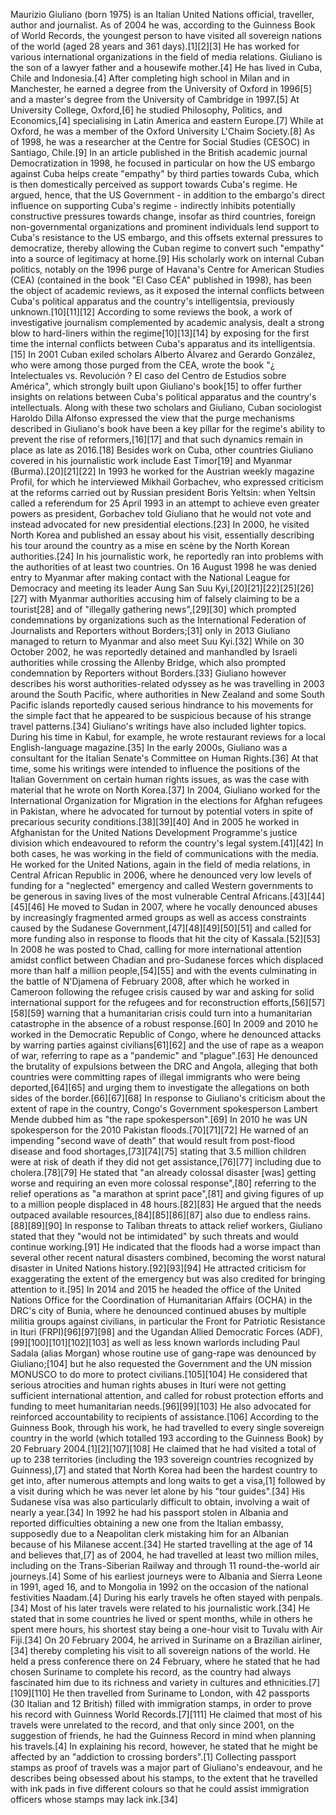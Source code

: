 
Maurizio Giuliano (born 1975) is an Italian United Nations official, traveller, author and journalist. As of 2004 he was, according to the Guinness Book of World Records, the youngest person to have visited all sovereign nations of the world (aged 28 years and 361 days).[1][2][3] He has worked for various international organizations in the field of media relations.
Giuliano is the son of a lawyer father and a housewife mother.[4] He has lived in Cuba, Chile and Indonesia.[4]
After completing high school in Milan and in Manchester, he earned a degree from the University of Oxford in 1996[5] and a master's degree from the University of Cambridge in 1997.[5] At University College, Oxford,[6] he studied Philosophy, Politics, and Economics,[4] specialising in Latin America and eastern Europe.[7] While at Oxford, he was a member of the Oxford University L'Chaim Society.[8]
As of 1998, he was a researcher at the Centre for Social Studies (CESOC) in Santiago, Chile.[9]
In an article published in the British academic journal Democratization in 1998, he focused in particular on how the US embargo against Cuba helps create "empathy" by third parties towards Cuba, which is then domestically perceived as support towards Cuba's regime.  He argued, hence, that the US Government - in addition to the embargo's direct influence on supporting Cuba's regime - indirectly inhibits potentially constructive pressures towards change, insofar as third countries, foreign non-governmental organizations and prominent individuals lend support to Cuba's resistance to the US embargo, and this offsets external pressures to democratize, thereby allowing the Cuban regime to convert such "empathy" into a source of legitimacy at home.[9]
His scholarly work on internal Cuban politics, notably on the 1996 purge of Havana's Centre for American Studies (CEA) (contained in the book "El Caso CEA" published in 1998), has been the object of academic reviews, as it exposed the internal conflicts between Cuba's political apparatus and the country's intelligentsia, previously unknown.[10][11][12] According to some reviews the book, a work of investigative journalism complemented by academic analysis, dealt a strong blow to hard-liners within the regime[10][13][14] by exposing for the first time the internal conflicts between Cuba's apparatus and its intelligentsia.[15] In 2001 Cuban exiled scholars Alberto Álvarez and Gerardo González, who were among those purged from the CEA, wrote the book "¿ Intelectuales vs. Revolución ?  El caso del Centro de Estudios sobre América", which strongly built upon Giuliano's book[15] to offer further insights on relations between Cuba's political apparatus and the country's intellectuals. Along with these two scholars and Giuliano, Cuban sociologist Haroldo Dilla Alfonso 
expressed the view that the purge mechanisms described in Giuliano's book have been a key pillar for the regime's ability to prevent the rise of reformers,[16][17] and that such dynamics remain in place as late as 2016.[18]
Besides work on Cuba, other countries Giuliano covered in his journalistic work include East Timor[19] and Myanmar (Burma).[20][21][22] In 1993 he worked for the Austrian weekly magazine Profil, for which he interviewed Mikhail Gorbachev, who expressed criticism at the reforms carried out by Russian president Boris Yeltsin: when Yeltsin called a referendum for 25 April 1993 in an attempt to achieve even greater powers as president, Gorbachev told Giuliano that he would not vote and instead advocated for new presidential elections.[23]
In 2000, he visited North Korea and published an essay about his visit, essentially describing his tour around the country as a mise en scène by the North Korean authorities.[24]
In his journalistic work, he reportedly ran into problems with the authorities of at least two countries.  On 16 August 1998 he was denied entry to Myanmar after making contact with the National League for Democracy and meeting its leader Aung San Suu Kyi,[20][21][22][25][26][27] with Myanmar authorities accusing him of falsely claiming to be a tourist[28] and of "illegally gathering news",[29][30] which prompted condemnations by organizations such as the International Federation of Journalists and Reporters without Borders;[31] only in 2013 Giuliano managed to return to Myanmar and also meet Suu Kyi.[32] While on 30 October 2002, he was reportedly detained and manhandled by Israeli authorities while crossing the Allenby Bridge, which also prompted condemnation by Reporters without Borders.[33] Giuliano however describes his worst authorities-related odyssey as he was travelling in 2003 around the South Pacific, where authorities in New Zealand and some South Pacific islands reportedly caused serious hindrance to his movements for the simple fact that he appeared to be suspicious because of his strange travel patterns.[34]
Giuliano's writings have also included lighter topics.  During his time in Kabul, for example, he wrote restaurant reviews for a local English-language magazine.[35]
In the early 2000s, Giuliano was a consultant for the Italian Senate's Committee on Human Rights.[36] At that time, some his writings were intended to influence the positions of the Italian Government on certain human rights issues, as was the case with material that he wrote on North Korea.[37]
In 2004, Giuliano worked for the International Organization for Migration in the elections for Afghan refugees in Pakistan, where he advocated for turnout by potential voters in spite of precarious security conditions.[38][39][40] And in 2005 he worked in Afghanistan for the United Nations Development Programme's justice division which endeavoured to reform the country's legal system.[41][42] In both cases, he was working in the field of communications with the media.
He worked for the United Nations, again in the field of media relations, in Central African Republic in 2006, where he denounced very low levels of funding for a "neglected" emergency and called Western governments to be generous in saving lives of the most vulnerable Central Africans.[43][44][45][46] He moved to Sudan in 2007, where he vocally denounced abuses by increasingly fragmented armed groups as well as access constraints caused by the Sudanese Government,[47][48][49][50][51] and called for more funding also in response to floods that hit the city of Kassala.[52][53] In 2008 he was posted to Chad, calling for more international attention amidst conflict between Chadian and pro-Sudanese forces which displaced more than half a million people,[54][55] and with the events culminating in the battle of N'Djamena of February 2008, after which he worked in Cameroon following the refugee crisis caused by war and asking for solid international support for the refugees and for reconstruction efforts,[56][57][58][59] warning that a humanitarian crisis could turn into a humanitarian catastrophe in the absence of a robust response.[60]
In 2009 and 2010 he worked in the Democratic Republic of Congo, where he denounced attacks by warring parties against civilians[61][62] and the use of rape as a weapon of war, referring to rape as a "pandemic" and "plague".[63] He denounced the brutality of expulsions between the DRC and Angola, alleging that both countries were committing rapes of illegal immigrants who were being deported,[64][65] and urging them to investigate the allegations on both sides of the border.[66][67][68] In response to Giuliano's criticism about the extent of rape in the country, Congo's Government spokesperson Lambert Mende dubbed him as "the rape spokesperson".[69]
In 2010 he was UN spokesperson for the 2010 Pakistan floods.[70][71][72] He warned of an impending "second wave of death" that would result from post-flood disease and food shortages,[73][74][75] stating that 3.5 million children were at risk of death if they did not get assistance,[76][77] including due to cholera.[78][79] He stated that "an already colossal disaster [was] getting worse and requiring an even more colossal response",[80] referring to the relief operations as "a marathon at sprint pace",[81] and giving figures of up to a million people displaced in 48 hours.[82][83] He argued that the needs outpaced available resources,[84][85][86][87] also due to endless rains.[88][89][90] In response to Taliban threats to attack relief workers, Giuliano stated that they "would not be intimidated" by such threats and would continue working.[91] He indicated that the floods had a worse impact than several other recent natural disasters combined, becoming the worst natural disaster in United Nations history.[92][93][94] He attracted criticism for exaggerating the extent of the emergency but was also credited for bringing attention to it.[95]
In 2014 and 2015 he headed the office of the United Nations Office for the Coordination of Humanitarian Affairs (OCHA) in the DRC's city of Bunia, where he denounced continued abuses by multiple militia groups against civilians, in particular the Front for Patriotic Resistance in Ituri (FRPI)[96][97][98] and the Ugandan Allied Democratic Forces (ADF),[99][100][101][102][103] as well as less known warlords including Paul Sadala (alias Morgan) whose routine use of gang-rape was denounced by Giuliano;[104] but he also requested the Government and the UN mission MONUSCO to do more to protect civilians.[105][104] He considered that serious atrocities and human rights abuses in Ituri were not getting sufficient international attention, and called for robust protection efforts and funding to meet humanitarian needs.[96][99][103] He also advocated for reinforced accountability to recipients of assistance.[106]
According to the Guinness Book, through his work, he had travelled to every single sovereign country in the world (which totalled 193 according to the Guinness Book) by 20 February 2004.[1][2][107][108] He claimed that he had visited a total of up to 238 territories (including the 193 sovereign countries recognized by Guinness),[7] and stated that North Korea had been the hardest country to get into, after numerous attempts and long waits to get a visa,[1] followed by a visit during which he was never let alone by his "tour guides".[34] His Sudanese visa was also particularly difficult to obtain, involving a wait of nearly a year.[34] In 1992 he had his passport stolen in Albania and reported difficulties obtaining a new one from the Italian embassy, supposedly due to a Neapolitan clerk mistaking him for an Albanian because of his Milanese accent.[34]
He started travelling at the age of 14 and believes that,[7] as of 2004, he had travelled at least two million miles, including on the Trans-Siberian Railway and through 11 round-the-world air journeys.[4] Some of his earliest journeys were to Albania and Sierra Leone in 1991, aged 16, and to Mongolia in 1992 on the occasion of the national festivities Naadam.[4] During his early travels he often stayed with penpals.[34] Most of his later travels were related to his journalistic work.[34] He stated that in some countries he lived or spent months, while in others he spent mere hours, his shortest stay being a one-hour visit to Tuvalu with Air Fiji.[34]
On 20 February 2004, he arrived in Suriname on a Brazilian airliner,[34] thereby completing his visit to all sovereign nations of the world.  He held a press conference there on 24 February, where he stated that he had chosen Suriname to complete his record, as the country had always fascinated him due to its richness and variety in cultures and ethnicities.[7][109][110]
He then travelled from Suriname to London, with 42 passports (30 Italian and 12 British) filled with immigration stamps, in order to prove his record with Guinness World Records.[7][111] He claimed that most of his travels were unrelated to the record, and that only since 2001, on the suggestion of friends, he had the Guinness Record in mind when planning his travels.[4] In explaining his record, however, he stated that he might be affected by an "addiction to crossing borders".[1]
Collecting passport stamps as proof of travels was a major part of Giuliano's endeavour, and he describes being obsessed about his stamps, to the extent that he travelled with ink pads in five different colours so that he could assist immigration officers whose stamps may lack ink.[34]





















